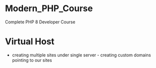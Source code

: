 # Modern_PHP_Course

Complete PHP 8 Developer Course

# Virtual Host

- creating multiple sites under single server - creating custom domains pointing to our sites
